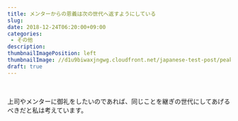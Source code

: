 ```yaml
---
title: メンターからの恩義は次の世代へ返すようにしている
slug: 
date: 2018-12-24T06:20:00+09:00
categories: 
 - その他
description: 
thumbnailImagePosition: left
thumbnailImage: //d1u9biwaxjngwg.cloudfront.net/japanese-test-post/peak-140.jpg
draft: true
---
```


<!--more-->

&nbsp;

上司やメンターに御礼をしたいのであれば、同じことを継ぎの世代にしてあげるべきだと私は考えています。
